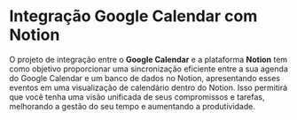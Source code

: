 # Integração Google Calendar com Notion

O projeto de integração entre o **Google Calendar** e a plataforma **Notion** tem como objetivo proporcionar uma sincronização eficiente entre a sua agenda do Google Calendar e um banco de dados no Notion, apresentando esses eventos em uma visualização de calendário dentro do Notion. Isso permitirá que você tenha uma visão unificada de seus compromissos e tarefas, melhorando a gestão do seu tempo e aumentando a produtividade.

